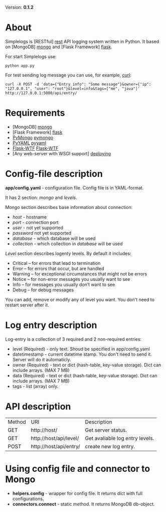 Version: __0.1.2__

About
=====
Simplelogs is [RESTful] [rest] API logging system written in Python. It based on [MongoDB] [mongo] and [Flask Framework] [flask].

For start Simplelogs use:

    python app.py

For test sending log message you can use, for example, [curl]:

    curl -X POST -d 'data={"Entry info": "Some message"}&owner={"ip": "127.0.0.1", "user": "root"}&level=info&tags=["me", "java"]' http://127.0.0.1:5000/api/entry/

Requirements
============
  * [MongoDB] [mongo]
  * [Flask Framework] [flask]
  * [PyMongo] [pymongo]
  * [PyYAML] [pyyaml]
  * [Flask-WTF] [Flask-WTF]
  * [Any web-server with WSGI support] [deploying]

Config-file description
=======================
__app/config.yaml__ - configuration file. Config file is in YAML-format.

It has 2 section: _mongo_ and _levels_.

Mongo section describes base information about connection:

  * _host_ - hostname
  * _port_ - connection port
  * _user_ - not yet supported
  * _password_ not yet supported
  * _database_ - which database will be used
  * _collection_ - which collection in _database_ will be used

_Level_ section describes logenty levels. By default it includes:

  * Critical – for errors that lead to termination
  * Error – for errors that occur, but are handled
  * Warning – for exceptional circumstances that might not be errors
  * Notice – for non-error messages you usually want to see
  * Info – for messages you usually don’t want to see
  * Debug – for debug messages
  
You can add, remove or modify any of level you want. You don't need to restart server after it. 

Log entry description
=====================
Log-entry is a collection of 3 required and 2 non-required entries:

  * level (Required) - only text. Shoud be specified in app/config.yaml
  * datetimestamp - current datetime stamp. You don't need to send it. Server will do it automaticly.
  * owner (Required) - text or dict (hash-table, key-value storage). Dict can include arrays. (MAX 7 MB)
  * data (Required) - text or dict (hash-table, key-value storage). Dict can include arrays. (MAX 7 MB)
  * tags - list (array) only.

API description
===============
<table>
    <tr>
        <td>Method</td>
        <td>URI</td>
        <td>Description</td>
    </tr>
    <tr>
        <td>GET</td>
        <td>http://host/</td>
        <td>Get server status.</td>
    </tr>
    <tr>
            <td>GET</td>
            <td>http://host/api/level/</td>
            <td>Get avaliable log entry levels.</td>
    </tr>
    <tr>
        <td>POST</td>
        <td>http://host/api/entry/</td>
        <td>create new log entry.</td>
    </tr>
</table>


Using config file and connector to Mongo
========================================
  * __helpers.config__ - wrapper for config file. It returns dict with full configurations.
  * __connectors.connect__ - static method. It returns  MongoDB db-object.

[mongo]: http://www.mongodb.org/
[flask]: http://flask.pocoo.org/
[rest]: http://en.wikipedia.org/wiki/Representational_state_transfer
[pymongo]: http://api.mongodb.org/python/current/
[pyyaml]: http://pyyaml.org/
[Flask-WTF]: http://packages.python.org/Flask-WTF/
[deploying]: http://flask.pocoo.org/docs/deploying/
[curl]: http://en.wikipedia.org/wiki/CURL
